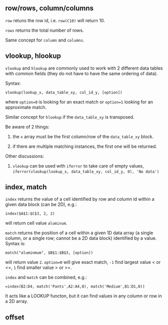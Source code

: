 

## row/rows, column/columns

`row` retuns the row id, i.e. `row(C10)` will return 10.

`rows` returns the total number of rows.

Same concept for `column` and `columns`.


## vlookup, hlookup

`vlookup` and `hlookup` are commonly used to work with 2 different data tables with common fields (they do not have to have the same ordering of data).

Syntax:
```
vlookup(lookup_x, data_table_xy, col_id_y, [option])
```
where `option=0` is looking for an exact match or `option=1` looking for an approximate match.

Similar concept for `hlookup` if the `data_table_xy` is transposed.

Be aware of 2 things:

1. the `x` array must be the first column/row of the `data_table_xy` block.

2. if there are multiple matching instances, the first one will be returned. 

Other discussions:

1. `vlookup` can be used with `iferror` to take care of empty values, `iferror(vlookup(lookup_x, data_table_xy, col_id_y, 0), 'No data')`


## index, match

`index` returns the value of a cell identified by row and column id within a given data block (can be 2D), e.g.:
```
index($A$1:$C$3, 2, 2)
```
will return cell value `aluminum`.


`match` returns the position of a cell within a given 1D data array (a single column, or a single row; cannot be a 2D data block) identified by a value. Syntax is:
```
match("aluminmum", $B$1:$B$3, [option])
```
will return value `2`. `option=0` will give exact match, `-1` find largest value < or <=, `1` find smaller value > or >=.

`index` and `match` can be combined, e.g.:
```
=index(B2:D4, match('Pants',A2:A4,0), match('Medium',B1:D1,0))
```
It acts like a LOOKUP functon, but it can find values in any column or row in a 2D array.

## offset
